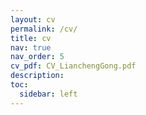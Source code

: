 ```yaml
---
layout: cv
permalink: /cv/
title: cv
nav: true
nav_order: 5
cv_pdf: CV_LianchengGong.pdf
description: 
toc:
  sidebar: left
---
```

